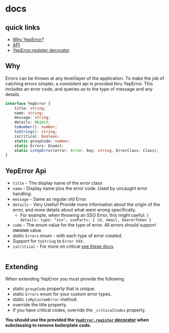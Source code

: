 # docs

## quick links
- [Why YepError?](#why)
- [API](#yeperror-api)
- [YepError.register decorator](./decorator.md)

## Why
Errors can be thrown at any level/layer of the application. To make the job of catching errors simpler, a consistent api is provided thru YepError. This includes an error code, and queries as to the type of message and any details.

```typescript
interface YepError {
    title: string;
    name: string;
    message: string;
    details: Object;
    toNumber(): number;
    toString(): string;
    isCritical: boolean;
    static groupCode: number;
    static Errors: Enumit;
    static isYepError(error: Error, key: string, ErrorClass: Class);
}
```

## YepError Api

- `title` - The display name of the error class
- `name` - Display name plus the error code. Used by uncaught error handling.
- `message` - Same as regular old Error.
- `details` - Very Useful! Provide more information about the origin of the error, and more details about what went wrong specifically.
  - For example, when throwing an SSO Error, this might useful: ```{ details: type: "sso", ssoParts: { id, email, bearerToken }```
- `code` - The enum value for the type of error. All errors should support `UNKNOWN` value.
- static `Errors` enum - with each type of error created.
- Support for `toString` to `Error XXX`.
- `isCritical` - For more on critical [see these docs](./critical-errors.md).
    ```

## Extending
When extending YepError you must provide the following
- static `groupCode` property that is unique.
- static `Errors` enum for your custom error types.
- static `isMyCustomError` method.
- override the title property.
- If you have critical codes, override the `_criticalCodes` property.

__You should use the provided the [`YepError.register` decorator](./decorator.md) when subclassing to remove boilerplate code.__

